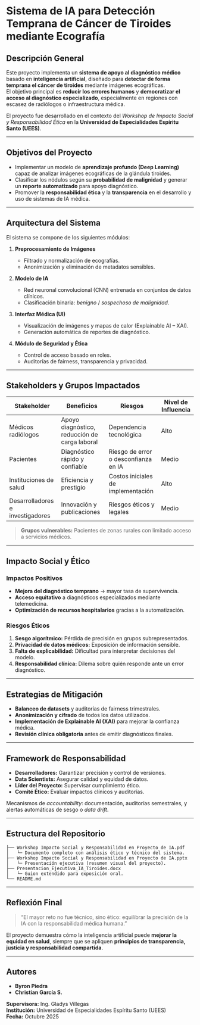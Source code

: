 
# Sistema de IA para Detección Temprana de Cáncer de Tiroides mediante Ecografía

## Descripción General
Este proyecto implementa un **sistema de apoyo al diagnóstico médico** basado en **inteligencia artificial**, diseñado para **detectar de forma temprana el cáncer de tiroides** mediante imágenes ecográficas.  
El objetivo principal es **reducir los errores humanos** y **democratizar el acceso al diagnóstico especializado**, especialmente en regiones con escasez de radiólogos o infraestructura médica.

El proyecto fue desarrollado en el contexto del *Workshop de Impacto Social y Responsabilidad Ética* en la **Universidad de Especialidades Espíritu Santo (UEES)**.

---

## Objetivos del Proyecto
- Implementar un modelo de **aprendizaje profundo (Deep Learning)** capaz de analizar imágenes ecográficas de la glándula tiroides.  
- Clasificar los nódulos según su **probabilidad de malignidad** y generar un **reporte automatizado** para apoyo diagnóstico.  
- Promover la **responsabilidad ética** y la **transparencia** en el desarrollo y uso de sistemas de IA médica.  

---

## Arquitectura del Sistema
El sistema se compone de los siguientes módulos:

1. **Preprocesamiento de Imágenes**
   - Filtrado y normalización de ecografías.
   - Anonimización y eliminación de metadatos sensibles.

2. **Modelo de IA**
   - Red neuronal convolucional (CNN) entrenada en conjuntos de datos clínicos.
   - Clasificación binaria: *benigno* / *sospechoso de malignidad*.

3. **Interfaz Médica (UI)**
   - Visualización de imágenes y mapas de calor (Explainable AI – XAI).
   - Generación automática de reportes de diagnóstico.

4. **Módulo de Seguridad y Ética**
   - Control de acceso basado en roles.
   - Auditorías de fairness, transparencia y privacidad.

---

## Stakeholders y Grupos Impactados
| Stakeholder | Beneficios | Riesgos | Nivel de Influencia |
|--------------|-------------|----------|---------------------|
| Médicos radiólogos | Apoyo diagnóstico, reducción de carga laboral | Dependencia tecnológica | Alto |
| Pacientes | Diagnóstico rápido y confiable | Riesgo de error o desconfianza en IA | Medio |
| Instituciones de salud | Eficiencia y prestigio | Costos iniciales de implementación | Alto |
| Desarrolladores e investigadores | Innovación y publicaciones | Riesgos éticos y legales | Medio |

> **Grupos vulnerables:** Pacientes de zonas rurales con limitado acceso a servicios médicos.

---

## Impacto Social y Ético

### Impactos Positivos
- **Mejora del diagnóstico temprano** → mayor tasa de supervivencia.
- **Acceso equitativo** a diagnósticos especializados mediante telemedicina.
- **Optimización de recursos hospitalarios** gracias a la automatización.

### Riesgos Éticos
1. **Sesgo algorítmico:** Pérdida de precisión en grupos subrepresentados.  
2. **Privacidad de datos médicos:** Exposición de información sensible.  
3. **Falta de explicabilidad:** Dificultad para interpretar decisiones del modelo.  
4. **Responsabilidad clínica:** Dilema sobre quién responde ante un error diagnóstico.

---

## Estrategias de Mitigación
- **Balanceo de datasets** y auditorías de fairness trimestrales.  
- **Anonimización y cifrado** de todos los datos utilizados.  
- **Implementación de Explainable AI (XAI)** para mejorar la confianza médica.  
- **Revisión clínica obligatoria** antes de emitir diagnósticos finales.  

---

## Framework de Responsabilidad
- **Desarrolladores:** Garantizar precisión y control de versiones.  
- **Data Scientists:** Asegurar calidad y equidad de datos.  
- **Líder del Proyecto:** Supervisar cumplimiento ético.  
- **Comité Ético:** Evaluar impactos clínicos y auditorías.  

Mecanismos de *accountability*: documentación, auditorías semestrales, y alertas automáticas de sesgo o *data drift*.

---

## Estructura del Repositorio
```
├── Workshop Impacto Social y Responsabilidad en Proyecto de IA.pdf
│   └─ Documento completo con análisis ético y técnico del sistema.
├── Workshop Impacto Social y Responsabilidad en Proyecto de IA.pptx
│   └─ Presentación ejecutiva (resumen visual del proyecto).
├── Presentacion_Ejecutiva_IA_Tiroides.docx
│   └─ Guion extendido para exposición oral.
└── README.md
```

---

## Reflexión Final
> “El mayor reto no fue técnico, sino ético: equilibrar la precisión de la IA con la responsabilidad médica humana.”

El proyecto demuestra cómo la inteligencia artificial puede **mejorar la equidad en salud**, siempre que se apliquen **principios de transparencia, justicia y responsabilidad compartida**.

---

## Autores
- **Byron Piedra** 
- **Christian García S.** 

**Supervisora:** Ing. Gladys Villegas  
**Institución:** Universidad de Especialidades Espíritu Santo (UEES)  
**Fecha:** Octubre 2025

